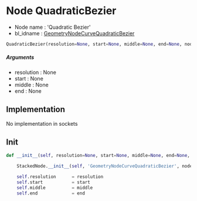 # Node QuadraticBezier

- Node name : 'Quadratic Bezier'
- bl_idname : [GeometryNodeCurveQuadraticBezier](https://docs.blender.org/api/current/bpy.types.GeometryNodeCurveQuadraticBezier.html)


``` python
QuadraticBezier(resolution=None, start=None, middle=None, end=None, node_label=None, node_color=None)
```
##### Arguments

- resolution : None
- start : None
- middle : None
- end : None

## Implementation

No implementation in sockets

## Init

``` python
def __init__(self, resolution=None, start=None, middle=None, end=None, node_label=None, node_color=None):

    StackedNode.__init__(self, 'GeometryNodeCurveQuadraticBezier', node_label=node_label, node_color=node_color)

    self.resolution      = resolution
    self.start           = start
    self.middle          = middle
    self.end             = end
```
